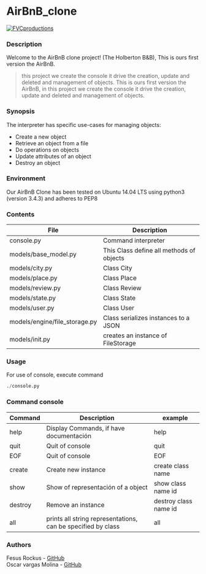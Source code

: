 # AirBnB_clone

<a href=""><img src="https://camo.githubusercontent.com/70996d3dcffa41c27a6f5d59f56a42d978a4684c/687474703a2f2f696d6775722e636f6d2f4a42434d4844502e706e67" title="FVCproductions" alt="FVCproductions"></a>

### Description

Welcome to the AirBnB clone project! (The Holberton B&amp;B), This is ours first version the AirBnB.

> this project we create the console it drive the creation, update and deleted and management of objects. This is ours first version the AirBnB, in this project we create the console it drive the creation, update and deleted and management of objects. 

### Synopsis

The interpreter has specific use-cases for managing objects:
 - Create a new object
 - Retrieve an object from a file
 - Do operations on objects
 - Update attributes of an object
 - Destroy an object

### Environment

Our AirBnB Clone has been tested on Ubuntu 14.04 LTS using python3 (version 3.4.3) and adheres to PEP8

### Contents

| File | Description |
| --- | --- |
| console.py | Command interpreter |
| models/base_model.py | This Class define all methods of objects |
| models/city.py | Class City |
| models/place.py | Class Place |
| models/review.py | Class Review
| models/state.py | Class State |
| models/user.py | Class User |
| models/engine/file_storage.py | Class serializes instances to a JSON |
| models/init.py | creates an instance of FileStorage |

### Usage

For use of console, execute command

```python
./console.py
```

### Command console

| Command | Description | example |
| --- | --- | --- |
| help | Display Commands, if have documentación | help |
| quit | Quit of console | quit |
| EOF | Quit of console | EOF |
| create | Create new instance | create class name |
| show | Show of representación of a object | show class name id |
| destroy | Remove  an instance | destroy class name id |
| all | prints all string representations, can be specified by class | all |

### Authors
Fesus Rockus - <a href ="https://github.com/fesusrocuts">GitHub</a>
</br>
Oscar vargas Molina - <a href ="https://github.com/naxus1">GitHub</a>